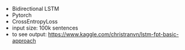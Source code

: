 - Bidirectional LSTM
- Pytorch 
- CrossEntropyLoss
- input size: 100k sentences
- to see output: https://www.kaggle.com/christranvn/lstm-fpt-basic-approach
